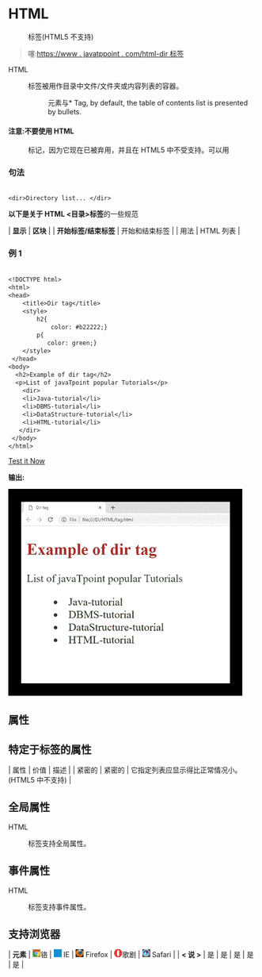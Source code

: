 # HTML

<dir>标签(HTML5 不支持)</dir>

> 噻:[https://www . javatppoint . com/html-dir 标签](https://www.javatpoint.com/html-dir-tag)

HTML

<dir>标签被用作目录中文件/文件夹或内容列表的容器。

<dir>元素与*   Tag, by default, the table of contents list is presented by bullets.</dir>

</dir>

#### 注意:不要使用 HTML

<dir>标记，因为它现在已被弃用，并且在 HTML5 中不受支持。可以用</dir>

### 句法

```

<dir>Directory list... </dir>

```

**以下是关于 HTML <目录>标签**的一些规范

| **显示** | **区块** |
| **开始标签/结束标签** | 开始和结束标签 |
| 用法 | HTML 列表 |

### 例 1

```

<!DOCTYPE html>
<html>
<head>
	<title>Dir tag</title>
	<style>
		h2{
		    color: #b22222;}
		p{
		   color: green;}
	</style>
 </head>
<body>
  <h2>Example of dir tag</h2>
  <p>List of javaTpoint popular Tutorials</p>
    <dir>
	<li>Java-tutorial</li>
	<li>DBMS-tutorial</li>
	<li>DataStructure-tutorial</li>
	<li>HTML-tutorial</li>
   </dir>
 </body>
</html>

```

[Test it Now](https://www.javatpoint.com/oprweb/test.jsp?filename=htmldirtag)

**输出:**

![HTML dir tag](img/223b8e074cf40f09698621572e967069.png)

## 属性

## 特定于标签的属性

| 属性 | 价值 | 描述 |
| 紧密的 | 紧密的 | 它指定列表应显示得比正常情况小。(HTML5 中不支持) |

## 全局属性

HTML

<dir>标签支持全局属性。</dir>

## 事件属性

HTML

<dir>标签支持事件属性。</dir>

## 支持浏览器

| **元素** | ![chrome browser](img/4fbdc93dc2016c5049ed108e7318df19.png)铬 | ![ie browser](img/83dd23df1fe8373fd5bf054b2c1dd88b.png) IE | ![firefox browser](img/4f001fff393888a8a807ed29b28145d1.png) Firefox | ![opera browser](img/6cad4a592cc69a052056a0577b4aac65.png)歌剧 | ![safari browser](img/a0f6a9711a92203c5dc5c127fe9c9fca.png) Safari |
| **< 说 >** | 是 | 是 | 是 | 是 | 是 |